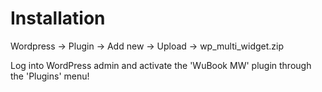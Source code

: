 # Installation

Wordpress -> Plugin -> Add new -> Upload -> wp_multi_widget.zip

Log into WordPress admin and activate the 'WuBook MW' plugin through the 'Plugins' menu!
